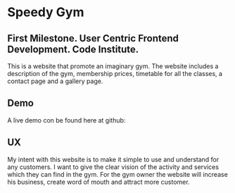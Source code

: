 # Speedy Gym


## First Milestone. User Centric Frontend Development. Code Institute.
This is a website that promote an imaginary gym. The website includes a description of the gym, membership prices, timetable for all the classes, a contact page and a gallery page.

## Demo
A live demo con be found here at github:  

## UX
My intent with this website is to make it simple to use and understand for any customers. I want to give the clear vision of the activity and services which they can find in the gym.
For the gym owner the website will increase his business, create word of mouth and attract more customer.
